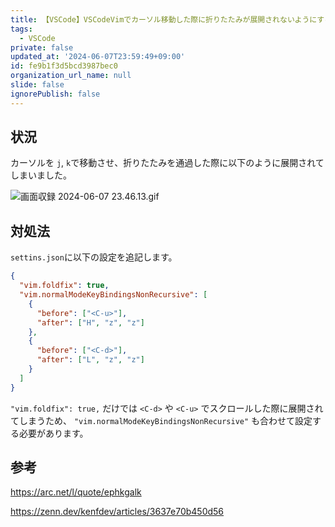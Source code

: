 ```yaml
---
title: 【VSCode】VSCodeVimでカーソル移動した際に折りたたみが展開されないようにする
tags:
  - VSCode
private: false
updated_at: '2024-06-07T23:59:49+09:00'
id: fe9b1f3d5bcd3987bec0
organization_url_name: null
slide: false
ignorePublish: false
---
```

## 状況

カーソルを `j`, `k`で移動させ、折りたたみを通過した際に以下のように展開されてしまいました。

![画面収録 2024-06-07 23.46.13.gif](https://qiita-image-store.s3.ap-northeast-1.amazonaws.com/0/2342443/d1c8a2a3-18fc-b930-6e8c-5f086e876ea9.gif)

## 対処法

`settins.json`に以下の設定を追記します。

```settings.json
{
  "vim.foldfix": true,
  "vim.normalModeKeyBindingsNonRecursive": [
    {
      "before": ["<C-u>"],
      "after": ["H", "z", "z"]
    },
    {
      "before": ["<C-d>"],
      "after": ["L", "z", "z"]
    }
  ]
}

```

`"vim.foldfix": true,` だけでは `<C-d>` や `<C-u>` でスクロールした際に展開されてしまうため、 `"vim.normalModeKeyBindingsNonRecursive"` も合わせて設定する必要があります。

## 参考

https://arc.net/l/quote/ephkgalk

https://zenn.dev/kenfdev/articles/3637e70b450d56
